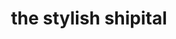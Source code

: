 ---
weight: -1
title: "the stylish shipital"
product_type: "bomber jacket"
is_women: 
is_men: true
is_unisex: true
is_variant: 
original_price: 90
sale_price: 60
color: "black"
sizes:
- size: "xxxs"
  stock: 20
- size: "xxs"
  stock: 9
- size: "xs"
  stock: 5
- size: "s"
  stock: 10
- size: "m"
  stock: 2
- size: "l"
  stock: 30
- size: "xl"
  stock: 1
- size: "xxl"
  stock: 0
- size: "xxxl"
  stock: 5

main_alt: "Made for an an extravagant night out on the town. You're at the right place at the right time."
description: "Made for an an extravagant night out on the town. You're at the right place at the right time."
material: "100% hemp"
---
